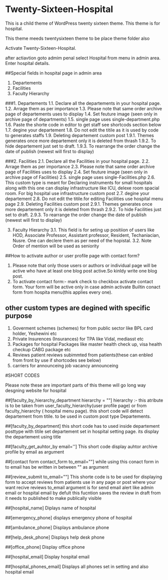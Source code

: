 # Twenty-Sixteen-Hospital
This is a child theme of WordPress twenty sixteen theme.
This theme is for hospital.

This theme meeds twentysixteen theme to be place theme folder also

Activate Twenty-Sixteen-Hospital.

after actiavtion goto admim penal
select Hospital from menu in admin area.
Enter hospital details.

##Special fields in hospital page in admin area
1. Departements
2. Facilities
3. Faculty Hierarchy


###1. Departements
      1.1. Declare all the departements in your hospital page.
      1.2. Arrage them as per importance
      1.3. Please note that same order archive page of departements uses to display
      1.4. Set feuture image (seen only in archive page of departments)
      1.5. single page uses single-department.php
      1.6. Paste the shorte code in editor to get staff see shortcods section below
      1.7. degine your departement
      1.8. Do not edit the titile as it is used by code to generates staffs
      1.9. Deleting departement custom post
          1.9.1. Themes generates once more departement only it is deleted from thrash
          1.9.2. To hide departement just set to draft.
          1.9.3. To rearrange the order change the date of publish (newest will first to display)

###2. Facilities
      2.1. Declare all the Facilities in your hospital page.
      2.2. Arrage them as per importance
      2.3. Please note that same order archive page of Facilities uses to display
      2.4. Set feuture image (seen only in archive page of Facilities)
      2.5. single page uses single-Facilities.php
      2.6. This custom type is meant for Declaring instruments for small hospitals along with this one can display infrastructure like    ICU, delexe room spacial room. For big hospital use infrastructure custom post
      2.7. degine your departement
      2.8. Do not edit the titile.for editing Facilities use hospital menu page
      2.9. Deleting Facilities custom post
          2.9.1. Themes generates once more departement only it is deleted from thrash
          2.9.2. To hide Facilities just set to draft.
          2.9.3. To rearrange the order change the date of publish (newest will first to display)

3. Faculty Hierarchy
  3.1. This field is for seting up positiion of users like HOD, Associate Professor, Assistant professor, Resident, Techaniacian, Nusre. One can declere them as per need of the hopistal.
  3.2. Note Order of mention will be used as seniority



##How to activate author or user profile page with contact form?
 1. Please note that only those users or authors or individual page will be active who have at least one blog post active.So kinldy write one blog post.
 2. To activate contact form:- mark check to checkbox activate contact form. Your form will be active only in case admin activate Builtin conact form from hospita menu(this applies every one).

## other custom types are degined with specific purpose
  1. Goverment schemes (schemes) for from public sector like BPL card holder, Yeshewini etc
  4. Private Insurences (Insurances) for TPA like Vidal, mediasst etc
  4. Packages for hospital Packages like master health check up, visa health checkup CABG package etc
  4. Reviews patient reviews subimmted from patients(these can enbled from front by use if shortcodes see below)
  4. carriers for announceing job vacancy announceing

#SHORT CODES

Please note these are important parts of this theme will go long way desgning website for hospital


##[faculty_by_hierarchy_department hierarchy = ""]
hierarchy :- this atribute is to be taken from user_faculty_hierarchy(user profile page) or from faculty_hierarchy ( hospital menu page).
this short code will detect departement from titile.
to be used in custom post type Departements.

##[faculty_by_department]
this short code has to used inside departement posttype with titile set departement set in hospital setting page. its display the departement using title

##[faculty_get_auhtor_by email='']
This short code display auhtor archive profile by email as argument

##[contact form contact_form to_email=""]
while using this conact form in to email has be written in between "" as argument

##[review_submit to_email=""]
This shorte code is to be used for displaying form to accept reviews from patients
use in any page or post where your want recive reviews
to_email argument is for send email alert like admin email or hospital email
by defult this fucntion saves the review in draft from
it needs to published to make publically visible

##[hospital_name]
Diplays name of hospital

##[emergency_phone]
displays emergency phone of hospital

##[ambulance_phone]
Displays ambulance phone

##[help_desk_phone]
Displays help desk phone

##[office_phone]
Display office phone

##[hospital_email]
Display hospital email


##[hospital_phones_email]
Displays all phones set in setting and also hospital email
